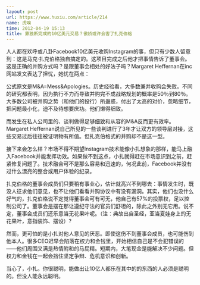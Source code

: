 ```yaml
---
layout: post
url: https://www.huxiu.com/article/214
name: 虎嗅
time: 2012-04-19 15:13
title: 靠独断完成的10亿美元交易？傲娇或许会害了扎克伯格
---
```

人人都在欢呼或八卦Facebook10亿美元收购Instagram的事，但只有少数人留意到：这是马克·扎克伯格独自搞定的。这项目完成之后他才把事情告诉了董事会。这是正确的并购方式吗？是跟董事会相处的好法子吗？Margaret Heffernan在inc网站发文表达了担忧，她忧在两点：

公式原文是M&A=Mess&Apologies。历史经验看，大多数兼并收购会失败。不同的研究都表明，因为执行不力而导致并购完不成战略规划的概率是50％到80％。大多数公司被并购之势（和他们的投行）所蛊惑，付出了太高的对价，忽略细节，把问题最小化，迫不及待想要庆功。他们懒得细致。

而发生在私人公司里的、谈判做得足够细致和从容的M&A反而更有效率。Margaret Heffernan说自己所见的一些谈判进行了3年才让双方的领导层对接，这些交易过后往往被证明物有所值。但扎克伯格式的并购却不是这一型。

接下来会怎么样？市场不得不期望Instagram技术能像小扎想象的那样，能马上融入Facebook并能发挥功效。如果做不到这点，小扎就得赶在市场意识到之前，赶紧修复问题了。技术融合可不是那么容易和迅速的，何况此前，Facebook并没有过什么漂亮的整合或用户体验的纪录。

扎克伯格的董事会成员们只要稍有事业心，估计就高兴不到哪去：事情发生时，既没人征求他们意见，也不让他们看看并购协议中有没有漏洞。其实，他们也没什么好气的，扎克伯格说不定觉得董事会可有可无，他自己有57%的投票权，足以控制公司了。董事会是摆在那让遵纪守法的官员们舒坦的，除此之外别无它用。说不定，董事会成员们还乐意当无花果叶呢。（注：典故出自圣经，亚当夏娃身上的无花果叶，意指装饰、摆设）?

然而，更可怕的是小扎对他人意见的厌恶。即使这伤不到董事会成员，也可能伤到他本人。很多CEO迟早会陷落在权力和金钱里，开始相信自己是不会犯错误的——他们周围又满是热情附和的马屁精。短期内，大笔现金是能解决不少问题。但权力和金钱在一起会挡住坚定争辩、危机意识和创新。

当心了，小扎。你很聪明，能做出让10亿人都乐在其中的的东西的人必须是聪明的。但没人能永远聪明。

